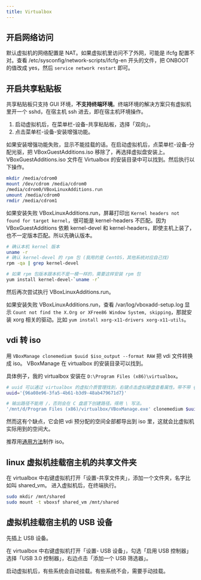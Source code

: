 ```yaml
---
title: Virtualbox
---
```



## 开启网络访问

默认虚拟机的网络配置是 NAT。如果虚拟机里访问不了外网，可能是 ifcfg 配置不对。查看 /etc/sysconfig/network-scripts/ifcfg-en 开头的文件，把 ONBOOT 的值改成 yes，然后 `service network restart` 即可。

## 开启共享粘贴板

共享粘贴板只支持 GUI 环境，**不支持终端环境**。终端环境的解决方案只有虚拟机里开一个 sshd，在宿主机 ssh 进去，即在宿主机环境操作。

1. 启动虚拟机后，在菜单栏-设备-共享粘贴板，选择「双向」。
2. 点击菜单栏-设备-安装增强功能。

如果安装增强功能失败，显示不能挂载的话。在启动虚拟机后，点菜单栏-设备-分配光驱，把 VBoxGuestAdditions.iso 移除了，再选择虚拟盘安装上。
VBoxGuestAdditions.iso 文件在 Virtualbox 的安装目录中可以找到。然后执行以下操作。

```sh
mkdir /media/cdrom0
mount /dev/cdrom /media/cdrom0
/media/cdrom0/VBoxLinuxAdditions.run
umount /media/cdrom0
rmdir /media/cdrom1
```

如果安装失败 VBoxLinuxAdditions.run，屏幕打印出 `Kernel headers not found for target kernel`，很可能是 kernel-headers 不匹配。因为 VBoxGuestAdditions 依赖 kernel-devel 和 kernel-headers，即使主机上装了，也不一定版本匹配。所以先确认版本。

```sh
# 确认本机 kernel 版本
uname -r
# 确认 kernel-devel 的 rpm 包 (我用的是 CentOS，其他系统对应自己找)
rpm -qa | grep kernel-devel

# 如果 rpm 包版本跟本机不是一模一样的，需要这样安装 rpm 包
yum install kernel-devel-`uname -r`
```

然后再次尝试执行 VBoxLinuxAdditions.run。

如果安装失败 VBoxLinuxAdditions.run，查看 /var/log/vboxadd-setup.log 显示 `Count not find the X.Org or XFree86 Window System, skipping`，那就安装 xorg 相关的驱动。比如 `yum install xorg-x11-drivers xorg-x11-utils`。


## vdi 转 iso

用 `VBoxManage clonemedium $uuid $iso_output --format RAW` 把 vdi 文件转换成 iso。
VBoxManage 在 virtualbox 的安装目录可以找到。

具体例子，我的 virtualbox 安装在 `D:\Program Files (x86)\virtualbox`。

```sh
# uuid 可以通过 virtualbox 的虚拟介质管理找到，右键点击虚拟硬盘查看属性。带不带 {} 都可以。
uuid='{96a08e96-3fa5-4b61-b3d9-48ab479671d7}'

# 输出路径不能用 /，否则会在 C 盘底下创建路径。得用 \ 写法。
'/mnt/d/Program Files (x86)/virtualbox/VBoxManage.exe' clonemedium $uuid 'C:\Users\PC\nixos.iso' --format RAW
```

然而这有个缺点，它会把 vdi 预分配的空间全部都导出到 iso 里，这就会比虚拟机实际用到的空间大。

推荐用[通用方法](../linux/mkisofs.md)制作 iso。

## linux 虚拟机挂载宿主机的共享文件夹

在 virtualbox 中右键虚拟机打开「设置-共享文件夹」，添加一个文件夹，名字比如叫 shared_vm。
进入虚拟机后，在终端执行。

```sh
sudo mkdir /mnt/shared
sudo mount -t vboxsf shared_vm /mnt/shared
```

## 虚拟机挂载宿主机的 USB 设备

先插上 USB 设备。

在 virtualbox 中右键虚拟机打开「设置- USB 设备」，勾选「启用 USB 控制器」选择「USB 3.0 控制器」，右边点击「添加一个 USB 筛选器」。

启动虚拟机后，有些系统会自动挂载。有些系统不会，需要手动挂载。
